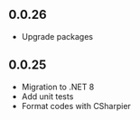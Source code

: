 ## 0.0.26
- Upgrade packages
## 0.0.25
- Migration to .NET 8
- Add unit tests
- Format codes with CSharpier

